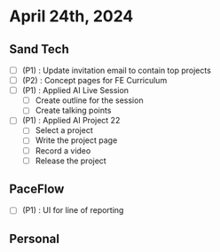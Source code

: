 # April 24th, 2024

## Sand Tech

- [ ] (P1) : Update invitation email to contain top projects
- [ ] (P2) : Concept pages for FE Curriculum
- [ ] (P1) : Applied AI Live Session
  - [ ] Create outline for the session
  - [ ] Create talking points
- [ ] (P1) : Applied AI Project 22
  - [ ] Select a project
  - [ ] Write the project page
  - [ ] Record a video
  - [ ] Release the project

## PaceFlow

- [ ] (P1) : UI for line of reporting

## Personal
